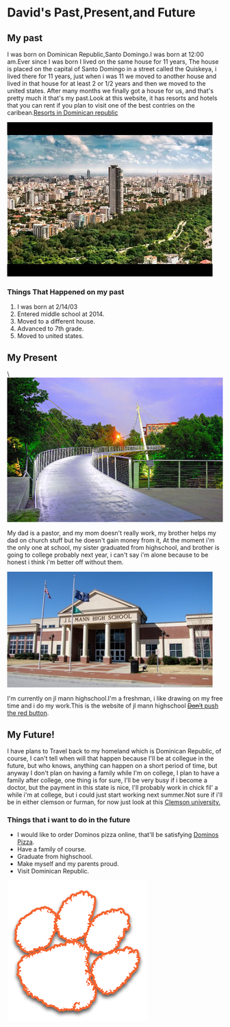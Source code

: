 <!DOCTYPE html>

<html>

<head>
<title>David's Past,Present,and Future</title>
<link href="https://fonts.googleapis.com/css?family=Rye" rel="stylesheet">
<meta name="viewport" content="width=device-width, initial-scale=1">
<link rel="stylesheet" href="main.css">
</head>

<body>

<h1>David's Past,Present,and Future</h1>


<h2>My past</h2>

<p>I was born on Dominican Republic,Santo Domingo.I was born at 12:00 am.Ever since I was born I lived on the same house for 11 years, The house is placed on the capital of Santo Domingo  in a street called the Quiskeya, i lived there for 11 years, just when i was 11 we moved to another house and lived in that house for at least 2 or 1/2 years and then we moved to the united states. After many months we finally got a house for us, and that's pretty much it that's my past.Look at this website, it has resorts and hotels that you can rent if you plan to visit one of the best contries on the caribean.<a href="https://www.tripadvisor.com/Hotels-g147293-Punta_Cana_La_Altagracia_Province_Dominican_Republic-Hotels.html">Resorts in Dominican republic</a></p>

<img class="center" src="img/Santo-Domingo.jpg" alt="Santo Domingo">

<h3>Things That Happened on my past</h3>

<ol>
  <li>I was born at 2/14/03</li>
  <li>Entered middle school at 2014.</li>
  <li> Moved to a different house.</li>
  <li>Advanced to 7th grade.</li>
  <li>Moved to united states.</li>
</ol>

<h2>My Present</h2>\

<img class="left" src="img/liberty-bridge-in-downtown-greenville-sc-at-sunrise-willie-harper.jpg" alt="Greenville Downtown">

<p>My dad is a pastor, and my mom doesn't really work, my brother helps my dad on church stuff but he doesn't gain money from it, At the moment i'm the only one at school, my sister graduated from highschool, and brother is going to college probably next year, i can't say i'm alone because to be honest i think i'm better off without them.</p>

<img class="right" src="img/jlmann.jpg" alt="Jl mann highschool">

<p>I'm currently on jl mann highschool.I'm a freshman, i like drawing on my free time and i do my work.This is the website of jl mann highschool <a href="https://www.greenville.k12.sc.us/jlmann/"><del>Don't</del> push the red button</a>.</p>

  <h2> My Future!</h2>

<p>I have plans to Travel back to my homeland which is Dominican Republic, of course, I can't tell when will that happen because I'll be at collegue in the future, but who knows, anything can happen on a short period of time, but anyway I don't plan on having a family while I'm on college, I plan to have a family after college, one thing is for sure, I'll be very busy if i become a doctor, but the payment in this state is nice, I'll probably work in chick fil' a while i'm at college, but i could just start working next summer.Not sure if i'll be in either clemson or furman, for now just look at this <a href="http://www.clemson.edu/">Clemson university.</a></p>

<h3>Things that i want to do in the future</h3>

<ul>
  <li>I would like to order Dominos pizza  online, that'll be satisfying <a href="https://www.dominos.com/en/">Dominos Pizza</a>.</li>
  <li>Have a family of course.</li>
  <li>Graduate from highschool.</li>
  <li>Make myself and my parents proud.</li>
  <li>Visit Dominican Republic.</li>
</ul>

<img class="center" src="img/clemson.png" alt="Clemson Logo">

</body>
</html>
